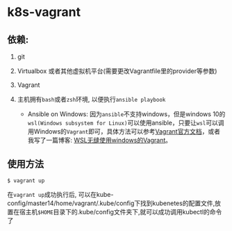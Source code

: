 # k8s-vagrant

## 依赖:

1. git
2. Virtualbox 或者其他虚拟机平台(需要更改Vagrantfile里的provider等参数)
3. Vagrant
4. 主机拥有`bash`或者`zsh`环境, 以便执行`ansible playbook`

    - Ansible on Windows:  因为`ansible`不支持windows，但是windows 10的`wsl(Windows subsystem for Linux)`可以使用ansible，只要让`wsl`可以调用Windows的`Vagrant`即可，具体方法可以参考[Vagrant官方文档](https://www.vagrantup.com/docs/other/wsl.html)，或者我写了一篇博客:  [WSL无缝使用windows的Vagrant](https://gccpacman.github.io/wslwu-feng-shi-yong-windowsde-vagrant.html)。

## 使用方法

    $ vagrant up

在`vagrant up`成功执行后, 可以在kube-config/master14/home/vagrant/.kube/config下找到kubenetes的配置文件,放置在宿主机`$HOME`目录下的.kube/config文件夹下,就可以成功调用kubectl的命令了

   
